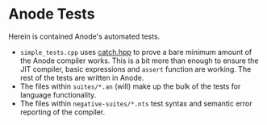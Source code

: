 # Anode Tests

Herein is contained Anode's automated tests.

- `simple_tests.cpp` uses [catch.hpp](https://github.com/catchorg/Catch2) to prove a bare minimum amount of the Anode compiler works.  This is a bit more than enough to ensure the JIT compiler, basic expressions and `assert` function are working.  The rest of the tests are written in Anode.  
- The files within `suites/*.an` (will) make up the bulk of the tests for language functionality.
- The files within `negative-suites/*.nts` test syntax and semantic error reporting of the compiler.
